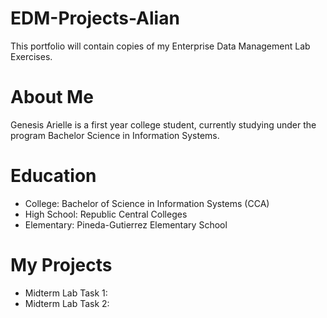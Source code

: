 # EDM-Projects-Alian
This portfolio will contain copies of my Enterprise Data Management Lab Exercises.
# About Me
Genesis Arielle is a first year college student, currently studying under the program Bachelor Science in Information Systems. 
# Education
- College: Bachelor of Science in Information Systems (CCA)
- High School: Republic Central Colleges
- Elementary: Pineda-Gutierrez Elementary School
# My Projects
- Midterm Lab Task 1:
- Midterm Lab Task 2: 
